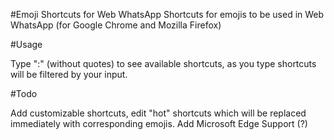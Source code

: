 #Emoji Shortcuts for Web WhatsApp
Shortcuts for emojis to be used in Web WhatsApp (for Google Chrome and Mozilla Firefox)

#Usage

Type ":" (without quotes) to see available shortcuts, as you type shortcuts will be filtered by your input.

#Todo

Add customizable shortcuts, edit "hot" shortcuts which will be replaced immediately with corresponding emojis.
Add Microsoft Edge Support (?)